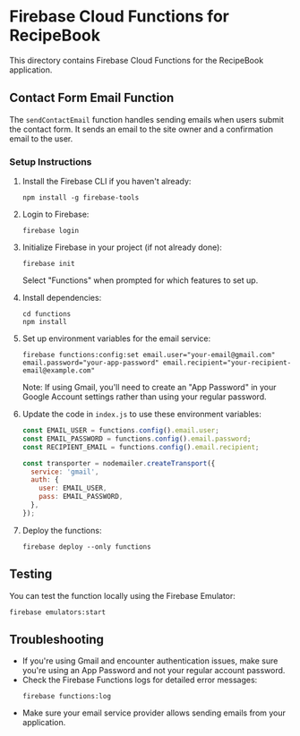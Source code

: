 # Firebase Cloud Functions for RecipeBook

This directory contains Firebase Cloud Functions for the RecipeBook application.

## Contact Form Email Function

The `sendContactEmail` function handles sending emails when users submit the contact form. It sends an email to the site owner and a confirmation email to the user.

### Setup Instructions

1. Install the Firebase CLI if you haven't already:
   ```
   npm install -g firebase-tools
   ```

2. Login to Firebase:
   ```
   firebase login
   ```

3. Initialize Firebase in your project (if not already done):
   ```
   firebase init
   ```
   Select "Functions" when prompted for which features to set up.

4. Install dependencies:
   ```
   cd functions
   npm install
   ```

5. Set up environment variables for the email service:
   ```
   firebase functions:config:set email.user="your-email@gmail.com" email.password="your-app-password" email.recipient="your-recipient-email@example.com"
   ```

   Note: If using Gmail, you'll need to create an "App Password" in your Google Account settings rather than using your regular password.

6. Update the code in `index.js` to use these environment variables:
   ```javascript
   const EMAIL_USER = functions.config().email.user;
   const EMAIL_PASSWORD = functions.config().email.password;
   const RECIPIENT_EMAIL = functions.config().email.recipient;
   
   const transporter = nodemailer.createTransport({
     service: 'gmail',
     auth: {
       user: EMAIL_USER,
       pass: EMAIL_PASSWORD,
     },
   });
   ```

7. Deploy the functions:
   ```
   firebase deploy --only functions
   ```

## Testing

You can test the function locally using the Firebase Emulator:

```
firebase emulators:start
```

## Troubleshooting

- If you're using Gmail and encounter authentication issues, make sure you're using an App Password and not your regular account password.
- Check the Firebase Functions logs for detailed error messages:
  ```
  firebase functions:log
  ```
- Make sure your email service provider allows sending emails from your application.
